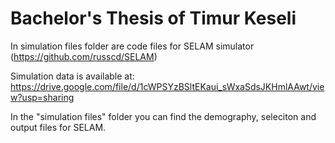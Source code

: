 # Bachelor's Thesis of Timur Keseli


In simulation files folder are code files for SELAM simulator (https://github.com/russcd/SELAM)

Simulation data is available at: https://drive.google.com/file/d/1cWPSYzBSltEKaui_sWxaSdsJKHmlAAwt/view?usp=sharing

In the "simulation files" folder you can find the demography, seleciton and output files for SELAM.
